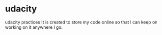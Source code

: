 # udacity
udacity practices
It is created to store my code online so that I can keep on working on it anywhere I go.
